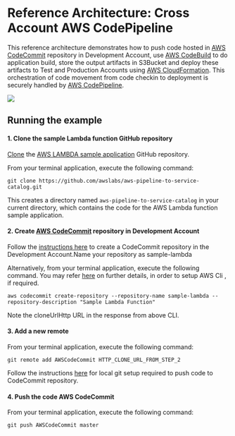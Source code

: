 # Reference Architecture: Cross Account AWS CodePipeline

This reference architecture demonstrates how to push code hosted in [AWS CodeCommit][code-commit-url] repository in Development Account,
use [AWS CodeBuild][code-build-url] to do application build, store the output artifacts in S3Bucket and deploy these artifacts to Test
and Production Accounts using [AWS CloudFormation][cloudformation-url]. This orchestration of code movement from code checkin to deployment
is securely handled by [AWS CodePipeline][code-pipeline-url].


![](images/architecture.png)

## Running the example

#### 1. Clone the sample Lambda function GitHub repository

[Clone](https://help.github.com/articles/cloning-a-repository/) the [AWS LAMBDA sample application](https://github.com/awslabs/aws-pipeline-to-service-catalog.git) GitHub repository.

From your terminal application, execute the following command:

```console
git clone https://github.com/awslabs/aws-pipeline-to-service-catalog.git
```

This creates a directory named `aws-pipeline-to-service-catalog` in your current directory, which contains the code for the AWS Lambda function sample application.

#### 2. Create [AWS CodeCommit][code-commit-url] repository in Development Account

Follow the [instructions here](http://docs.aws.amazon.com/codecommit/latest/userguide/getting-started.html#getting-started-create-repo) to create a CodeCommit repository
in the Development Account.Name your repository as sample-lambda

Alternatively, from your terminal application, execute the following command. You may refer [here](http://docs.aws.amazon.com/codecommit/latest/userguide/how-to-create-repository.html#how-to-create-repository-cli)
on further details, in order to setup AWS Cli , if required.

```console
aws codecommit create-repository --repository-name sample-lambda --repository-description "Sample Lambda Function"
```

Note the cloneUrlHttp URL in the response from above CLI.

#### 3. Add a new remote

From your terminal application, execute the following command:

```console
git remote add AWSCodeCommit HTTP_CLONE_URL_FROM_STEP_2
```

Follow the instructions [here](http://docs.aws.amazon.com/codecommit/latest/userguide/setting-up.html) for local git setup required to push code to CodeCommit repository.

#### 4. Push the code AWS CodeCommit

From your terminal application, execute the following command:

```console
git push AWSCodeCommit master
```

[code-commit-url]: https://aws.amazon.com/devops/continuous-delivery/
[code-build-url]: https://aws.amazon.com/codebuild/
[code-pipeline-url]: https://aws.amazon.com/codepipeline/
[cloudformation-url]: https://aws.amazon.com/cloudformation/
[lambda-url]: https://aws.amazon.com/lambda/
